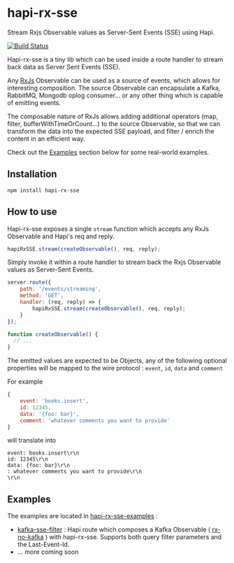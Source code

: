 # **hapi-rx-sse**

Stream Rxjs Observable values as Server-Sent Events (SSE) using Hapi. 
  
[![Build Status](https://travis-ci.org/kristofsajdak/hapi-rx-sse.svg?branch=master)](https://travis-ci.org/kristofsajdak/hapi-rx-sse)
  
Hapi-rx-sse is a tiny lib which can be used inside a route handler to stream back data as Server Sent Events (SSE). 

Any [RxJs](https://github.com/Reactive-Extensions/RxJS) Observable can be used as a source of events, which allows for interesting composition. 
The source Observable can encapsulate a Kafka, RabbitMQ, Mongodb oplog consumer... or any other thing which is capable of emitting events. 
           
The composable nature of RxJs allows adding additional operators (map, filter, bufferWithTimeOrCount...) to the source Observable, 
so that we can transform the data into the expected SSE payload, and filter / enrich the content in an efficient way.

Check out the [Examples](#Examples) section below for some real-world examples. 
  
## Installation

```
npm install hapi-rx-sse
```

## How to use

Hapi-rx-sse exposes a single `stream` function which accepts any RxJs Observable and Hapi's req and reply.  

```javascript
hapiRxSSE.stream(createObservable(), req, reply);
```

Simply invoke it within a route handler to stream back the Rxjs Observable values as Server-Sent Events.

```javascript
server.route({
    path: '/events/streaming',
    method: 'GET',
    handler: (req, reply) => { 
        hapiRxSSE.stream(createObservable(), req, reply);
    }
});

function createObservable() {
  // ... 
}
```

The emitted values are expected to be Objects, any of the following optional properties will be mapped to the wire protocol : `event`, `id`, `data` and `comment`  
    
For example
  
```javascript
{ 
    event: 'books.insert',
    id: 12345,
    data: '{foo: bar}',
    comment: 'whatever comments you want to provide'   
}
```

will translate into 

```
event: books.insert\r\n
id: 12345\r\n
data: {foo: bar}\r\n
: whatever comments you want to provide\r\n
\r\n
```
    

## Examples

The examples are located in [hapi-rx-sse-examples](https://github.com/kristofsajdak/hapi-rx-sse-examples) :

- [kafka-sse-filter](https://github.com/kristofsajdak/hapi-rx-sse-examples/tree/master/kafka-sse-filter) : Hapi route which composes a Kafka Observable ( [rx-no-kafka](https://github.com/kristofsajdak/rx-no-kafka) ) with hapi-rx-sse. 
Supports both query filter parameters and the Last-Event-Id.
- ... more coming soon
